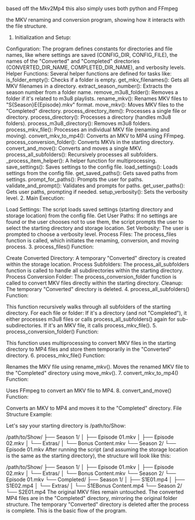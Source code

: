 based off the Mkv2Mp4
this also simply uses both python and FFmpeg

the MKV renaming and conversion program, showing how it interacts with the file structure.

1. Initialization and Setup:

Configuration: The program defines constants for directories and file names, like where settings are saved (CONFIG_DIR, CONFIG_FILE), the names of the "Converted" and "Completed" directories (CONVERTED_DIR_NAME, COMPLETED_DIR_NAME), and verbosity levels.
Helper Functions: Several helper functions are defined for tasks like:
is_folder_empty(): Checks if a folder is empty.
get_mkv_filenames(): Gets all MKV filenames in a directory.
extract_season_number(): Extracts the season number from a folder name.
remove_m3u8_folder(): Removes a folder if it's related to m3u8 playlists.
rename_mkv(): Renames MKV files to "S{Season}E{Episode}.mkv" format.
move_mkv(): Moves MKV files to the "Completed" directory.
process_directory_item(): Processes a single file or directory.
process_directory(): Processes a directory (handles m3u8 folders).
process_m3u8_directory(): Removes m3u8 folders.
process_mkv_file(): Processes an individual MKV file (renaming and moving).
convert_mkv_to_mp4(): Converts an MKV to MP4 using FFmpeg.
process_conversion_folder(): Converts MKVs in the starting directory.
convert_and_move(): Converts and moves a single MKV.
process_all_subfolders(): Recursively processes all subfolders.
_process_item_helper(): A helper function for multiprocessing.
save_settings(): Saves settings to the config file.
load_settings(): Loads settings from the config file.
get_saved_paths(): Gets saved paths from settings.
prompt_for_paths(): Prompts the user for paths.
validate_and_prompt(): Validates and prompts for paths.
get_user_paths(): Gets user paths, prompting if needed.
setup_verbosity(): Sets the verbosity level.
2. Main Execution:

Load Settings: The script loads saved settings (starting directory and storage location) from the config file.
Get User Paths: If no settings are found or the user chooses not to use them, the script prompts the user to select the starting directory and storage location.
Set Verbosity: The user is prompted to choose a verbosity level.
Process Files: The process_files function is called, which initiates the renaming, conversion, and moving process.
3. process_files() Function:

Create Converted Directory: A temporary "Converted" directory is created within the storage location.
Process Subfolders: The process_all_subfolders function is called to handle all subdirectories within the starting directory.
Process Conversion Folder: The process_conversion_folder function is called to convert MKV files directly within the starting directory.
Cleanup: The temporary "Converted" directory is deleted.
4. process_all_subfolders() Function:

This function recursively walks through all subfolders of the starting directory.
For each file or folder:
If it's a directory (and not "Completed"), it either processes m3u8 files or calls process_all_subfolders() again for sub-subdirectories.
If it's an MKV file, it calls process_mkv_file().
5. process_conversion_folder() Function:

This function uses multiprocessing to convert MKV files in the starting directory to MP4 files and store them temporarily in the "Converted" directory.
6. process_mkv_file() Function:

Renames the MKV file using rename_mkv().
Moves the renamed MKV file to the "Completed" directory using move_mkv().
7. convert_mkv_to_mp4() Function:

Uses FFmpeg to convert an MKV file to MP4.
8. convert_and_move() Function:

Converts an MKV to MP4 and moves it to the "Completed" directory.
File Structure Example:

Let's say your starting directory is /path/to/Show:

/path/to/Show/
├── Season 1/
│   ├── Episode 01.mkv
│   ├── Episode 02.mkv
│   └── Extras/
│       └── Bonus Content.mkv
└── Season 2/
    └── Episode 01.mkv
After running the script (and assuming the storage location is the same as the starting directory), the structure will look like this:

/path/to/Show/
├── Season 1/
│   ├── Episode 01.mkv
│   ├── Episode 02.mkv
│   └── Extras/
│       └── Bonus Content.mkv
└── Season 2/
    └── Episode 01.mkv
└── Completed/
    ├── Season 1/
    │   ├── S1E01.mp4
    │   ├── S1E02.mp4
    │   └── Extras/
    │       └── S1EBonus Content.mp4
    └── Season 2/
        └── S2E01.mp4
The original MKV files remain untouched. The converted MP4 files are in the "Completed" directory, mirroring the original folder structure.  The temporary "Converted" directory is deleted after the process is complete. This is the basic flow of the program. 
